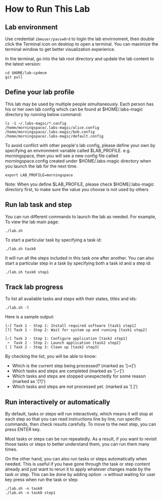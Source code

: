 # How to Run This Lab

## Lab environment

Use credential `ibmuser/passw0rd` to login the lab envirnoment, then double click the Terminal icon on desktop
to open a terminal. You can maximize the terminal window to get better visualization experience.

In the terminal, go into the lab root directory and update the lab content to the latest version:

```
cd $HOME/lab-cp4mcm
git pull
```

## Define your lab profile

This lab may be used by multiple people simultaneously. Each person has his or her own lab config which can be
found at $HOME/.labs-magic directory by running below command:

```
ls -1 ~/.labs-magic/*.config
/home/morningspace/.labs-magic/alice.config
/home/morningspace/.labs-magic/bob.config
/home/morningspace/.labs-magic/default.config
```

To avoid conflict with other people's lab config, please define your own by specifying an environment variable 
called $LAB_PROFILE. e.g. morningspace, then you will see a new config file called morningspace.config created
under $HOME/.labs-magic directory when you launch the lab for the next time.

```
export LAB_PROFILE=morningspace
```

Note: When you define $LAB_PROFILE, please check $HOME/.labs-magic directory first, to make sure the value you
choose is not used by others

## Run lab task and step

You can run different commands to launch the lab as needed. For example, To view the lab main page:

```
./lab.sh
```

To start a particular task by specifying a task id:

```
./lab.sh task0
```

It will run all the steps included in this task one after another. You can also start a particular step in a
task by specifying both a task id and a step id:

```
./lab.sh task0 step1
```

## Track lab progress

To list all available tasks and steps with their states, titles and ids:

```
./lab.sh -l
```

Here is a sample output:

```
[✓] Task 1 - Step 1: Install required software [task1 step1]
[?] Task 1 - Step 2: Wait for system up and running [task1 step2]

[✓] Task 2 - Step 1: Configure application [task2 step1]
 ➞  Task 2 - Step 2: Launch application [task2 step2]
[ ] Task 2 - Step 3: Clean up [task2 step3]
```

By checking the list, you will be able to know:

* Which is the current step being processed? (marked as '[➞]')
* Which tasks and steps are completed (marked as '[✓]')
* Which tasks and steps are stopped unexpectedly for some reason (marked as '[?]')
* Which tasks and steps are not processed yet. (marked as '[ ]')

## Run interactively or automatically

By default, tasks or steps will run interactively, which means it will stop at each step so that you can read
instructions line by line, run specific commands, then check results carefully. To move to the next step, you
can press ENTER key.

Most tasks or steps can be run repeatedly. As a result, if you want to revisit those tasks or steps to better
understand them, you can run them many times.

On the other hand, you can also run tasks or steps automatically when needed. This is useful if you have gone
through the task or step content already and just want to rerun it to apply whatever changes made by the task
or step. This can be done by adding option `-n` without waiting for user key press when run the task or step:

```
./lab.sh -n task0
./lab.sh -n task0 step1
```
